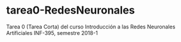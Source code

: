 # tarea0-RedesNeuronales
Tarea 0 (Tarea Corta) del curso Introducción a las Redes Neuronales Artificiales INF-395, semestre 2018-1
